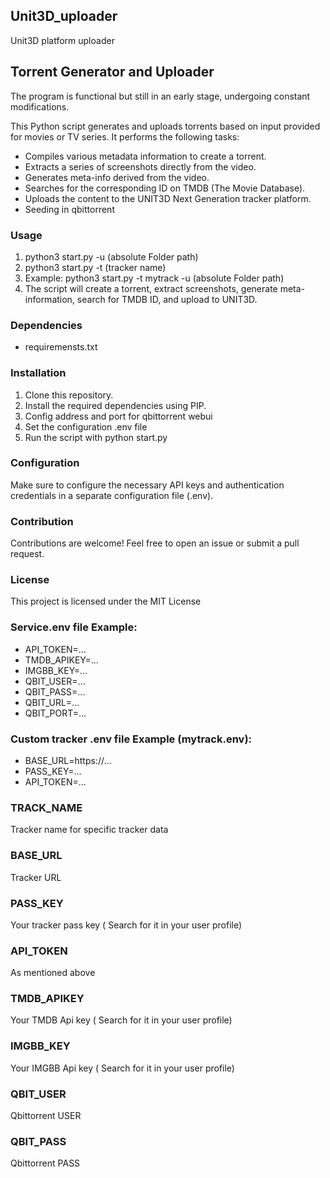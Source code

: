 ## Unit3D_uploader
Unit3D platform uploader

## Torrent Generator and Uploader

The program is functional but still in an early stage, undergoing constant modifications.

This Python script generates and uploads torrents based on input provided for movies or TV series. It performs the following tasks:

- Compiles various metadata information to create a torrent.
- Extracts a series of screenshots directly from the video.
- Generates meta-info derived from the video.
- Searches for the corresponding ID on TMDB (The Movie Database).
- Uploads the content to the UNIT3D Next Generation tracker platform.
- Seeding in qbittorrent

### Usage

1. python3 start.py -u (absolute Folder path)
2. python3 start.py -t (tracker name)
3. Example: python3 start.py -t mytrack -u (absolute Folder path)
5. The script will create a torrent, extract screenshots, generate meta-information, search for TMDB ID, and upload to UNIT3D.

### Dependencies

- requiremensts.txt

### Installation

1. Clone this repository.
2. Install the required dependencies using PIP.
3. Config address and port for qbittorrent webui
4. Set the configuration .env file
5. Run the script with python start.py

### Configuration

Make sure to configure the necessary API keys and authentication credentials in a separate configuration file (.env).

### Contribution

Contributions are welcome! Feel free to open an issue or submit a pull request.

### License

This project is licensed under the MIT License

### Service.env file Example:
- API_TOKEN=...
- TMDB_APIKEY=...
- IMGBB_KEY=...
- QBIT_USER=...
- QBIT_PASS=...
- QBIT_URL=...
- QBIT_PORT=...

### Custom tracker .env file Example (mytrack.env):
- BASE_URL=https://...
- PASS_KEY=...
- API_TOKEN=...

### TRACK_NAME
Tracker name for specific tracker data

### BASE_URL
Tracker URL

### PASS_KEY
Your tracker pass key ( Search for it in your user profile)

### API_TOKEN
As mentioned above

### TMDB_APIKEY
Your TMDB Api key ( Search for it in your user profile)

### IMGBB_KEY
Your IMGBB Api key ( Search for it in your user profile)

### QBIT_USER
Qbittorrent USER

### QBIT_PASS
Qbittorrent PASS